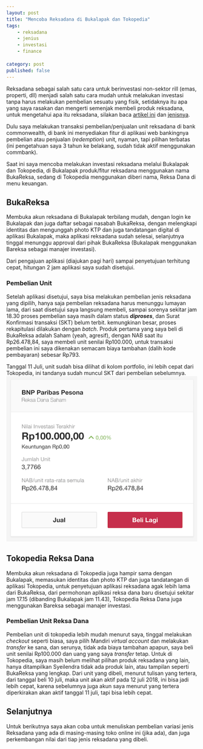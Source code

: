 ```yaml
---
layout: post
title: "Mencoba Reksadana di Bukalapak dan Tokopedia"
tags: 
    - reksadana
    - jenius
    - investasi
    - finance

category: post
published: false
---
```


Reksadana sebagai salah satu cara untuk berinvestasi non-sektor rill (emas, properti, dll) menjadi salah satu cara mudah untuk melakukan investasi tanpa harus melakukan pembelian sesuatu yang fisik, setidaknya itu apa yang saya rasakan dan mengerti semenjak membeli produk reksadana, untuk mengetahui apa itu reksadana, silakan baca [artikel ini](https://www.moneysmart.id/untuk-pemula-begini-lah-cara-kerja-investasi-reksa-dana-dan-simulasinya-secara-sederhana/) dan [jenisnya](http://www.aberdeen-asset.com/tengoldenrulesid/article/jenis-jenis-reksadana.html).

Dulu saya melakukan transaksi pembelian/penjualan unit reksadana di bank commonwealth, di bank ini menyediakan fitur di aplikasi web bankingnya pembelian atau penjualan (*redemption*) unit, nyaman, tapi pilihan terbatas (ini pengetahuan saya 3 tahun ke belakang, sudah tidak aktif menggunakan commbank).
<!--more-->
Saat ini saya mencoba melakukan investasi reksadana melalui Bukalapak dan Tokopedia, di Bukalapak produk/fitur reksadana menggunakan nama BukaReksa, sedang di Tokopedia menggunakan diberi nama, Reksa Dana di menu keuangan.

## BukaReksa
Membuka akun reksadana di Bukalapak terbilang mudah, dengan login ke Bukalapak dan juga daftar sebagai nasabah BukaReksa, dengan melengkapi identitas dan mengunggah photo KTP dan juga tandatangan digital di aplikasi Bukalapak, maka aplikasi reksadana sudah selesai, selanjutnya tinggal menunggu approval dari pihak BukaReksa (Bukalapak menggunakan Bareksa sebagai manajer investasi).

Dari pengajuan aplikasi (diajukan pagi hari) sampai penyetujuan terhitung cepat, hitungan 2 jam aplikasi saya sudah disetujui.

### Pembelian Unit
Setelah aplikasi disetujui, saya bisa melakukan pembelian jenis reksadana yang dipilih, hanya saja pembelian reksadana harus menunggu lumayan lama, dari saat disetujui saya langsung membeli, sampai sorenya sekitar jam 18.30 proses pembelian saya masih dalam status **_diproses_**, dan Surat Konfirmasi transaksi (SKT) belum terbit. kemungkinan besar, proses rekapitulasi dilakukan dengan *batch*.
Produk pertama yang saya beli di BukaReksa adalah Saham (yeah, agresif), dengan NAB saat itu Rp26.478,84, saya membeli unit senilai Rp100.000, untuk transaksi pembelian ini saya dikenakan semacam biaya tambahan (dalih kode pembayaran) sebesar Rp793.

Tanggal 11 Juli, unit sudah bisa dilihat di kolom portfolio, ini lebih cepat dari Tokopedia, ini tandanya sudah muncul SKT dari pembelian sebelumnya.
![BukaReksa portfolio](/images/posts/reksadana-bukareksa-portfolio.png)


## Tokopedia Reksa Dana
Membuka akun reksadana di Tokopedia juga hampir sama dengan Bukalapak, memasukan identitas dan photo KTP dan juga tandatangan di aplikasi Tokopedia, untuk penyetujuan aplikasi reksadana agak lebih lama dari BukaReksa, dari permohonan aplikasi reksa dana baru disetujui sekitar jam 17.15 (dibanding Bukalapak jam 11.43), Tokopedia Reksa Dana juga menggunakan Bareksa sebagai manajer investasi.

### Pembelian Unit Reksa Dana
Pembelian unit di tokopedia lebih mudah menurut saya, tinggal melakukan *checkout* seperti biasa, saya pilih Mandiri *virtual account* dan melakukan *transfer* ke sana, dan serunya, tidak ada biaya tambahan apapun, saya beli unit senilai Rp100.000 dan uang yang saya *transfer* tetap.
Untuk di Tokopedia, saya masih belum melihat pilihan produk reksadana yang lain, hanya ditampilkan Syeilendra tidak ada produk lain, atau tampilan seperti BukaReksa yang lengkap. 
Dari unit yang dibeli, menurut tulisan yang tertera, dari tanggal beli 10 juli, maka unit akan aktif pada 12 juli 2018, ini bisa jadi lebih cepat, karena sebelumnya juga akun saya menurut yang tertera diperkirakan akan aktif tanggal 11 juli, tapi bisa lebih cepat.


## Selanjutnya
Untuk berikutnya saya akan coba untuk menuliskan pembelian variasi jenis Reksadana yang ada di masing-masing toko online ini (jika ada), dan juga perkembangan nilai dari tiap jenis reksadana yang dibeli.